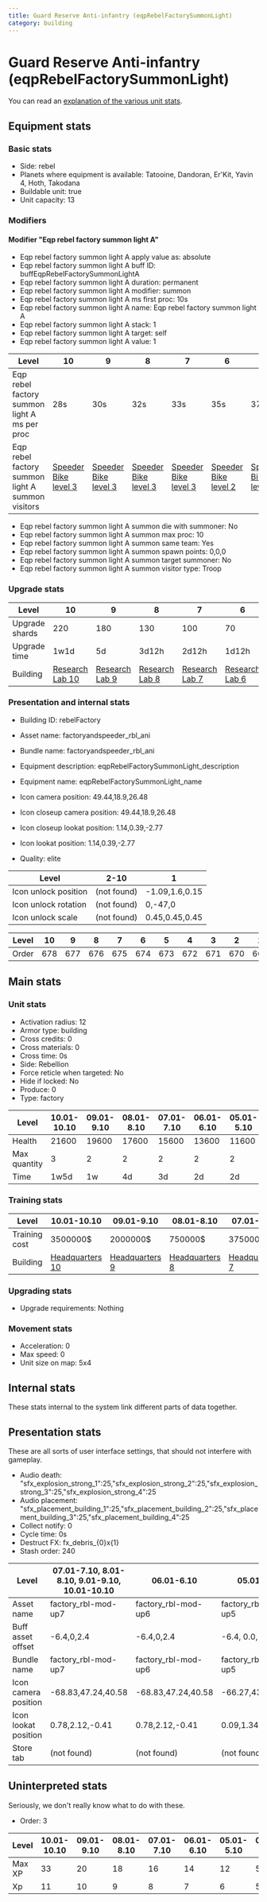 ```yaml
---
title: Guard Reserve Anti-infantry (eqpRebelFactorySummonLight)
category: building
---
```


# Guard Reserve Anti-infantry (eqpRebelFactorySummonLight)

You can read an [explanation  of the various unit stats](unitexplained.md).

## Equipment stats

### Basic stats

  * Side: rebel
  * Planets where equipment is available: Tatooine, Dandoran, Er'Kit, Yavin 4, Hoth, Takodana
  * Buildable unit: true
  * Unit capacity: 13

### Modifiers

#### Modifier "Eqp rebel factory summon light A"

  * Eqp rebel factory summon light A apply value as: absolute
  * Eqp rebel factory summon light A buff ID: buffEqpRebelFactorySummonLightA
  * Eqp rebel factory summon light A duration: permanent
  * Eqp rebel factory summon light A modifier: summon
  * Eqp rebel factory summon light A ms first proc: 10s
  * Eqp rebel factory summon light A name: Eqp rebel factory summon light A
  * Eqp rebel factory summon light A stack: 1
  * Eqp rebel factory summon light A target: self
  * Eqp rebel factory summon light A value: 1

|Level                                           |10                                       |9                                        |8                                        |7                                        |6                                        |5                                        |4                                        |3                                        |2                                        |1                                        |
|------------------------------------------------|-----------------------------------------|-----------------------------------------|-----------------------------------------|-----------------------------------------|-----------------------------------------|-----------------------------------------|-----------------------------------------|-----------------------------------------|-----------------------------------------|-----------------------------------------|
|Eqp rebel factory summon light A ms per proc    |28s                                      |30s                                      |32s                                      |33s                                      |35s                                      |37s                                      |39s                                      |40s                                      |42s                                      |44s                                      |
|Eqp rebel factory summon light A summon visitors|[Speeder Bike level 3](RebelSpeeder.html)|[Speeder Bike level 3](RebelSpeeder.html)|[Speeder Bike level 3](RebelSpeeder.html)|[Speeder Bike level 3](RebelSpeeder.html)|[Speeder Bike level 2](RebelSpeeder.html)|[Speeder Bike level 2](RebelSpeeder.html)|[Speeder Bike level 2](RebelSpeeder.html)|[Speeder Bike level 1](RebelSpeeder.html)|[Speeder Bike level 1](RebelSpeeder.html)|[Speeder Bike level 1](RebelSpeeder.html)|


  * Eqp rebel factory summon light A summon die with summoner: No
  * Eqp rebel factory summon light A summon max proc: 10
  * Eqp rebel factory summon light A summon same team: Yes
  * Eqp rebel factory summon light A summon spawn points: 0,0,0
  * Eqp rebel factory summon light A summon target summoner: No
  * Eqp rebel factory summon light A summon visitor type: Troop

### Upgrade stats

|Level         |10                                     |9                                     |8                                     |7                                     |6                                     |5                                     |4                                     |3                                     |2                                     |1   |
|--------------|---------------------------------------|--------------------------------------|--------------------------------------|--------------------------------------|--------------------------------------|--------------------------------------|--------------------------------------|--------------------------------------|--------------------------------------|----|
|Upgrade shards|220                                    |180                                   |130                                   |100                                   |70                                    |50                                    |30                                    |20                                    |10                                    |20  |
|Upgrade time  |1w1d                                   |5d                                    |3d12h                                 |2d12h                                 |1d12h                                 |10h                                   |5h                                    |1h30m                                 |30m                                   |0s  |
|Building      |[Research Lab 10](rebelOffenseLab.html)|[Research Lab 9](rebelOffenseLab.html)|[Research Lab 8](rebelOffenseLab.html)|[Research Lab 7](rebelOffenseLab.html)|[Research Lab 6](rebelOffenseLab.html)|[Research Lab 5](rebelOffenseLab.html)|[Research Lab 4](rebelOffenseLab.html)|[Research Lab 3](rebelOffenseLab.html)|[Research Lab 2](rebelOffenseLab.html)|None|


### Presentation and internal stats

  * Building ID: rebelFactory

  * Asset name: factoryandspeeder_rbl_ani
  * Bundle name: factoryandspeeder_rbl_ani
  * Equipment description: eqpRebelFactorySummonLight_description
  * Equipment name: eqpRebelFactorySummonLight_name
  * Icon camera position: 49.44,18.9,26.48
  * Icon closeup camera position: 49.44,18.9,26.48
  * Icon closeup lookat position: 1.14,0.39,-2.77
  * Icon lookat position: 1.14,0.39,-2.77
  * Quality: elite

|Level               |2-10       |1             |
|--------------------|-----------|--------------|
|Icon unlock position|(not found)|-1.09,1.6,0.15|
|Icon unlock rotation|(not found)|0,-47,0       |
|Icon unlock scale   |(not found)|0.45,0.45,0.45|


|Level|10 |9  |8  |7  |6  |5  |4  |3  |2  |1  |
|-----|---|---|---|---|---|---|---|---|---|---|
|Order|678|677|676|675|674|673|672|671|670|669|


## Main stats

### Unit stats

  * Activation radius: 12
  * Armor type: building
  * Cross credits: 0
  * Cross materials: 0
  * Cross time: 0s
  * Side: Rebellion
  * Force reticle when targeted: No
  * Hide if locked: No
  * Produce: 0
  * Type: factory

|Level       |10.01-10.10|09.01-9.10|08.01-8.10|07.01-7.10|06.01-6.10|05.01-5.10|04.01-4.10|03.01-3.10|02.01-2.10|01.01-1.10|
|------------|-----------|----------|----------|----------|----------|----------|----------|----------|----------|----------|
|Health      |21600      |19600     |17600     |15600     |13600     |11600     |9600      |7200      |6000      |4000      |
|Max quantity|3          |2         |2         |2         |2         |2         |1         |1         |1         |1         |
|Time        |1w5d       |1w        |4d        |3d        |2d        |2d        |1d        |16h       |8h        |4h        |


### Training stats

|Level        |10.01-10.10                    |09.01-9.10                    |08.01-8.10                    |07.01-7.10                    |06.01-6.10                    |05.01-5.10                    |04.01-4.10                    |03.01-3.10                    |02.01-2.10                    |01.01-1.10                    |
|-------------|-------------------------------|------------------------------|------------------------------|------------------------------|------------------------------|------------------------------|------------------------------|------------------------------|------------------------------|------------------------------|
|Training cost|3500000$                       |2000000$                      |750000$                       |375000$                       |250000$                       |100000$                       |60000$                        |30000$                        |20000$                        |18000$                        |
|Building     |[Headquarters 10](rebelHQ.html)|[Headquarters 9](rebelHQ.html)|[Headquarters 8](rebelHQ.html)|[Headquarters 7](rebelHQ.html)|[Headquarters 6](rebelHQ.html)|[Headquarters 5](rebelHQ.html)|[Headquarters 4](rebelHQ.html)|[Headquarters 4](rebelHQ.html)|[Headquarters 4](rebelHQ.html)|[Headquarters 4](rebelHQ.html)|


### Upgrading stats

  * Upgrade requirements: Nothing

### Movement stats

  * Acceleration: 0
  * Max speed: 0
  * Unit size on map: 5x4

## Internal stats

These stats internal to the system link different parts of data together.


## Presentation stats

These are all sorts of user interface settings, that should not interfere with gameplay.

  * Audio death: "sfx_explosion_strong_1":25,"sfx_explosion_strong_2":25,"sfx_explosion_strong_3":25,"sfx_explosion_strong_4":25
  * Audio placement: "sfx_placement_building_1":25,"sfx_placement_building_2":25,"sfx_placement_building_3":25,"sfx_placement_building_4":25
  * Collect notify: 0
  * Cycle time: 0s
  * Destruct FX: fx_debris_{0}x{1}
  * Stash order: 240

|Level               |07.01-7.10, 8.01-8.10, 9.01-9.10, 10.01-10.10|06.01-6.10         |05.01-5.10         |04.01-4.10         |03.01-3.10         |02.01-2.10         |01.01-1.10         |
|--------------------|---------------------------------------------|-------------------|-------------------|-------------------|-------------------|-------------------|-------------------|
|Asset name          |factory_rbl-mod-up7                          |factory_rbl-mod-up6|factory_rbl-mod-up5|factory_rbl-mod-up4|factory_rbl-mod-up3|factory_rbl-mod-up2|factory_rbl-mod-up1|
|Buff asset offset   |-6.4,0,2.4                                   |-6.4,0,2.4         |-6.4, 0.0, 2.4     |-6,0.4,2.2         |-6.6,0.4,2.2       |-6.6,0.4,2.2       |-6.6,0.4,2.2       |
|Bundle name         |factory_rbl-mod-up7                          |factory_rbl-mod-up6|factory_rbl-mod-up5|factory_rbl-mod-up4|factory_rbl-mod-up3|factory_rbl-mod-up2|factory_rbl-mod-up1|
|Icon camera position|-68.83,47.24,40.58                           |-68.83,47.24,40.58 |-66.27,43.75,36.53 |-66.27,43.75,36.53 |-63.7,42.08,35.4   |-63.7,42.08,35.4   |-63.7,42.08,35.4   |
|Icon lookat position|0.78,2.12,-0.41                              |0.78,2.12,-0.41    |0.09,1.34,-0.38    |0.09,1.34,-0.38    |0.13,1.29,-0.1     |0.13,1.29,-0.1     |0.13,1.29,-0.1     |
|Store tab           |(not found)                                  |(not found)        |(not found)        |(not found)        |(not found)        |(not found)        |army               |


## Uninterpreted stats

Seriously, we don't really know what to do with these.

  * Order: 3

|Level |10.01-10.10|09.01-9.10|08.01-8.10|07.01-7.10|06.01-6.10|05.01-5.10|04.01-4.10|03.01-3.10|02.01-2.10|01.01-1.10|
|------|-----------|----------|----------|----------|----------|----------|----------|----------|----------|----------|
|Max XP|33         |20        |18        |16        |14        |12        |5         |4         |3         |2         |
|Xp    |11         |10        |9         |8         |7         |6         |5         |4         |3         |2         |


